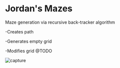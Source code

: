 # Jordan's Mazes

Maze generation via recursive back-tracker algorithm 

-Creates path

-Generates empty grid

-Modifies grid @TODO

![capture](https://user-images.githubusercontent.com/15781380/51064963-4713d480-15fa-11e9-9701-a5e841fc1c0f.JPG)
